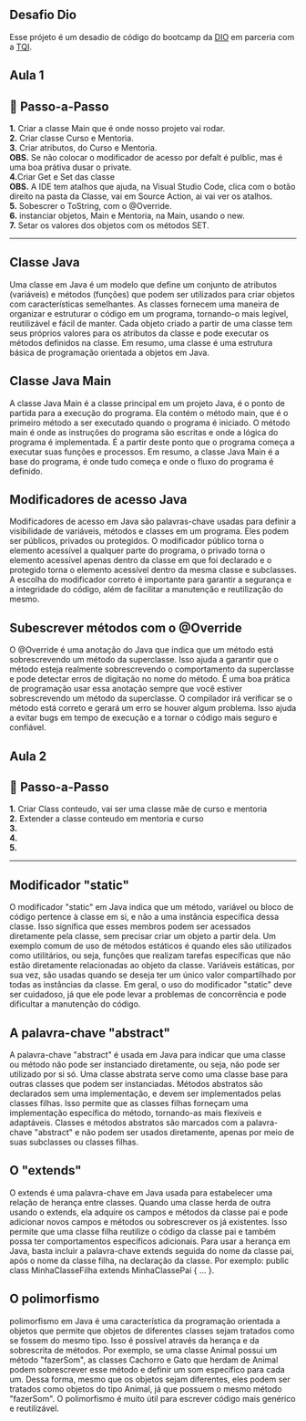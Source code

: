 ## Desafio Dio

Esse prójeto é um desadio de código do bootcamp da [DIO](https://www.dio.me/) em parceria com a [TQI](https://www.tqi.com.br/).

## Aula 1

<h2> 👣 Passo-a-Passo</h2>

<p>
<strong>	1.</strong> Criar a classe Main que é onde nosso projeto vai rodar. <br>
<strong>	2.</strong> Criar classe Curso e Mentoria. <br>
<strong>	3.</strong> Criar atributos, do Curso e Mentoria.<br> 
<strong>	OBS.</strong> Se não colocar o modificador de acesso por defalt é pulblic, mas é uma boa prátiva dusar o private.<br>
<strong>	4.</strong>Criar Get e Set das classe<br>
<strong>	OBS.</strong> A IDE tem atalhos que ajuda, na Visual Studio Code, clica com o botão direito na pasta da Classe, vai em Source Action, ai vai ver os atalhos.<br>
<strong>	5.</strong> Sobescrer o ToString, com o @Override.<br>
<strong>	6.</strong> instanciar objetos, Main e Mentoria, na Main, usando o new. <br>
<strong>	7.</strong> Setar os valores dos objetos com os métodos SET.<br></p>

---

<h2> Classe Java</h2>

<p> Uma classe em Java é um modelo que define um conjunto de atributos (variáveis) e métodos (funções) que podem ser utilizados para criar objetos com características semelhantes. As classes fornecem uma maneira de organizar e estruturar o código em um programa, tornando-o mais legível, reutilizável e fácil de manter. Cada objeto criado a partir de uma classe tem seus próprios valores para os atributos da classe e pode executar os métodos definidos na classe. Em resumo, uma classe é uma estrutura básica de programação orientada a objetos em Java. </p>


<h2> Classe Java Main</h2>

<p> A classe Java Main é a classe principal em um projeto Java, é o ponto de partida para a execução do programa. Ela contém o método main, que é o primeiro método a ser executado quando o programa é iniciado. O método main é onde as instruções do programa são escritas e onde a lógica do programa é implementada. É a partir deste ponto que o programa começa a executar suas funções e processos. Em resumo, a classe Java Main é a base do programa, é onde tudo começa e onde o fluxo do programa é definido. </p>


<h2> Modificadores de acesso Java</h2>

<p> Modificadores de acesso em Java são palavras-chave usadas para definir a visibilidade de variáveis, métodos e classes em um programa. Eles podem ser públicos, privados ou protegidos. O modificador público torna o elemento acessível a qualquer parte do programa, o privado torna o elemento acessível apenas dentro da classe em que foi declarado e o protegido torna o elemento acessível dentro da mesma classe e subclasses. A escolha do modificador correto é importante para garantir a segurança e a integridade do código, além de facilitar a manutenção e reutilização do mesmo. </p>


<h2> Subescrever métodos com o @Override </h2>

<p> O @Override é uma anotação do Java que indica que um método está sobrescrevendo um método da superclasse. Isso ajuda a garantir que o método esteja realmente sobrescrevendo o comportamento da superclasse e pode detectar erros de digitação no nome do método. É uma boa prática de programação usar essa anotação sempre que você estiver sobrescrevendo um método da superclasse. O compilador irá verificar se o método está correto e gerará um erro se houver algum problema. Isso ajuda a evitar bugs em tempo de execução e a tornar o código mais seguro e confiável.</p>


## Aula 2

<h2> 👣 Passo-a-Passo</h2>

<p>
<strong>	1.</strong> Criar Class conteudo, vai ser uma classe mãe de curso e mentoria <br>
<strong>	2.</strong> Extender a classe conteudo em mentoria e curso <br>
<strong>	3.</strong> <br> 
<strong>	4.</strong> <br>
<strong>	5.</strong> <br></p>

---

<h2> Modificador "static" </h2>

<p> O modificador "static" em Java indica que um método, variável ou bloco de código pertence à classe em si, e não a uma instância específica dessa classe. Isso significa que esses membros podem ser acessados diretamente pela classe, sem precisar criar um objeto a partir dela. Um exemplo comum de uso de métodos estáticos é quando eles são utilizados como utilitários, ou seja, funções que realizam tarefas específicas que não estão diretamente relacionadas ao objeto da classe. Variáveis estáticas, por sua vez, são usadas quando se deseja ter um único valor compartilhado por todas as instâncias da classe. Em geral, o uso do modificador "static" deve ser cuidadoso, já que ele pode levar a problemas de concorrência e pode dificultar a manutenção do código.</p>

<h2> A palavra-chave "abstract" </h2>

<p> A palavra-chave "abstract" é usada em Java para indicar que uma classe ou método não pode ser instanciado diretamente, ou seja, não pode ser utilizado por si só. Uma classe abstrata serve como uma classe base para outras classes que podem ser instanciadas. Métodos abstratos são declarados sem uma implementação, e devem ser implementados pelas classes filhas. Isso permite que as classes filhas forneçam uma implementação específica do método, tornando-as mais flexíveis e adaptáveis. Classes e métodos abstratos são marcados com a palavra-chave "abstract" e não podem ser usados diretamente, apenas por meio de suas subclasses ou classes filhas.</p>

<h2> O "extends" </h2>

<p> O extends é uma palavra-chave em Java usada para estabelecer uma relação de herança entre classes. Quando uma classe herda de outra usando o extends, ela adquire os campos e métodos da classe pai e pode adicionar novos campos e métodos ou sobrescrever os já existentes. Isso permite que uma classe filha reutilize o código da classe pai e também possa ter comportamentos específicos adicionais. Para usar a herança em Java, basta incluir a palavra-chave extends seguida do nome da classe pai, após o nome da classe filha, na declaração da classe. Por exemplo: public class MinhaClasseFilha extends MinhaClassePai { ... }.</p>

<h2> O polimorfismo </h2>

<p> polimorfismo em Java é uma característica da programação orientada a objetos que permite que objetos de diferentes classes sejam tratados como se fossem do mesmo tipo. Isso é possível através da herança e da sobrescrita de métodos. Por exemplo, se uma classe Animal possui um método "fazerSom", as classes Cachorro e Gato que herdam de Animal podem sobrescrever esse método e definir um som específico para cada um. Dessa forma, mesmo que os objetos sejam diferentes, eles podem ser tratados como objetos do tipo Animal, já que possuem o mesmo método "fazerSom". O polimorfismo é muito útil para escrever código mais genérico e reutilizável.</p>